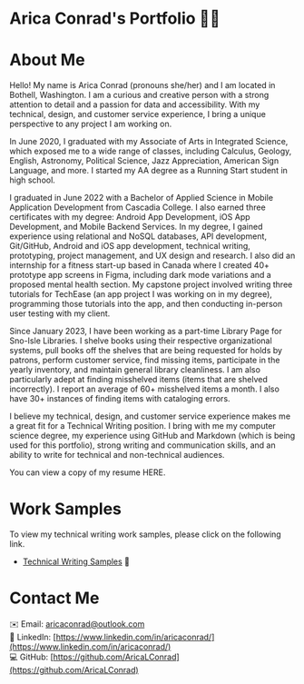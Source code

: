 # Arica Conrad's Portfolio 👩‍💻

# About Me

Hello! My name is Arica Conrad (pronouns she/her) and I am located in Bothell, Washington. I am a curious and creative person with a strong attention to detail and a passion for data and accessibility. With my technical, design, and customer service experience, I bring a unique perspective to any project I am working on. 

In June 2020, I graduated with my Associate of Arts in Integrated Science, which exposed me to a wide range of classes, including Calculus, Geology, English, Astronomy, Political Science, Jazz Appreciation, American Sign Language, and more. I started my AA degree as a Running Start student in high school.

I graduated in June 2022 with a Bachelor of Applied Science in Mobile Application Development from Cascadia College. I also earned three certificates with my degree: Android App Development, iOS App Development, and Mobile Backend Services. In my degree, I gained experience using relational and NoSQL databases, API development, Git/GitHub, Android and iOS app development, technical writing, prototyping, project management, and UX design and research. I also did an internship for a fitness start-up based in Canada where I created 40+ prototype app screens in Figma, including dark mode variations and a proposed mental health section. My capstone project involved writing three tutorials for TechEase (an app project I was working on in my degree), programming those tutorials into the app, and then conducting in-person user testing with my client.

Since January 2023, I have been working as a part-time Library Page for Sno-Isle Libraries. I shelve books using their respective organizational systems, pull books off the shelves that are being requested for holds by patrons, perform customer service, find missing items, participate in the yearly inventory, and maintain general library cleanliness. I am also particularly adept at finding misshelved items (items that are shelved incorrectly). I report an average of 60+ misshelved items a month. I also have 30+ instances of finding items with cataloging errors.

I believe my technical, design, and customer service experience makes me a great fit for a Technical Writing position. I bring with me my computer science degree, my experience using GitHub and Markdown (which is being used for this portfolio), strong writing and communication skills, and an ability to write for technical and non-technical audiences.

You can view a copy of my resume HERE.

# Work Samples

To view my technical writing work samples, please click on the following link.

- [Technical Writing Samples](technical-writing-samples/technical-writing-samples.md) 📝
<!-- [Graphic Design Samples](graphic-design-samples/graphic-design-samples.md) 🎨 -->

# Contact Me

✉️ Email: [aricaconrad@outlook.com](mailto:aricaconrad@outlook.com)
<br>
💼 LinkedIn: [https://www.linkedin.com/in/aricaconrad/](https://www.linkedin.com/in/aricaconrad/)
<br>
💻 GitHub: [https://github.com/AricaLConrad](https://github.com/AricaLConrad)
